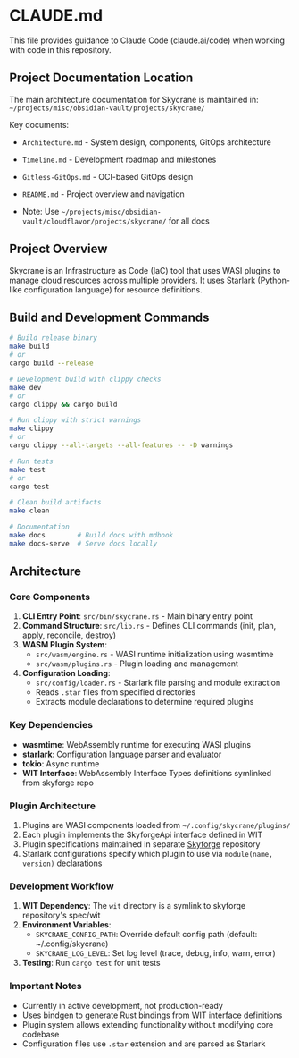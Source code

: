 # CLAUDE.md

This file provides guidance to Claude Code (claude.ai/code) when working with code in this repository.

## Project Documentation Location

The main architecture documentation for Skycrane is maintained in:
`~/projects/misc/obsidian-vault/projects/skycrane/`

Key documents:
- `Architecture.md` - System design, components, GitOps architecture
- `Timeline.md` - Development roadmap and milestones
- `Gitless-GitOps.md` - OCI-based GitOps design
- `README.md` - Project overview and navigation

- Note: Use `~/projects/misc/obsidian-vault/cloudflavor/projects/skycrane/` for all docs

## Project Overview

Skycrane is an Infrastructure as Code (IaC) tool that uses WASI plugins to manage cloud resources across multiple providers. It uses Starlark (Python-like configuration language) for resource definitions.

## Build and Development Commands

```bash
# Build release binary
make build
# or
cargo build --release

# Development build with clippy checks
make dev
# or
cargo clippy && cargo build

# Run clippy with strict warnings
make clippy
# or
cargo clippy --all-targets --all-features -- -D warnings

# Run tests
make test
# or
cargo test

# Clean build artifacts
make clean

# Documentation
make docs        # Build docs with mdbook
make docs-serve  # Serve docs locally
```

## Architecture

### Core Components

1. **CLI Entry Point**: `src/bin/skycrane.rs` - Main binary entry point
2. **Command Structure**: `src/lib.rs` - Defines CLI commands (init, plan, apply, reconcile, destroy)
3. **WASM Plugin System**: 
   - `src/wasm/engine.rs` - WASI runtime initialization using wasmtime
   - `src/wasm/plugins.rs` - Plugin loading and management
4. **Configuration Loading**:
   - `src/config/loader.rs` - Starlark file parsing and module extraction
   - Reads `.star` files from specified directories
   - Extracts module declarations to determine required plugins

### Key Dependencies

- **wasmtime**: WebAssembly runtime for executing WASI plugins
- **starlark**: Configuration language parser and evaluator
- **tokio**: Async runtime
- **WIT Interface**: WebAssembly Interface Types definitions symlinked from skyforge repo

### Plugin Architecture

1. Plugins are WASI components loaded from `~/.config/skycrane/plugins/`
2. Each plugin implements the SkyforgeApi interface defined in WIT
3. Plugin specifications maintained in separate [Skyforge](https://github.com/cloudflavor/skyforge) repository
4. Starlark configurations specify which plugin to use via `module(name, version)` declarations

### Development Workflow

1. **WIT Dependency**: The `wit` directory is a symlink to skyforge repository's spec/wit
2. **Environment Variables**:
   - `SKYCRANE_CONFIG_PATH`: Override default config path (default: ~/.config/skycrane)
   - `SKYCRANE_LOG_LEVEL`: Set log level (trace, debug, info, warn, error)
3. **Testing**: Run `cargo test` for unit tests

### Important Notes

- Currently in active development, not production-ready
- Uses bindgen to generate Rust bindings from WIT interface definitions
- Plugin system allows extending functionality without modifying core codebase
- Configuration files use `.star` extension and are parsed as Starlark